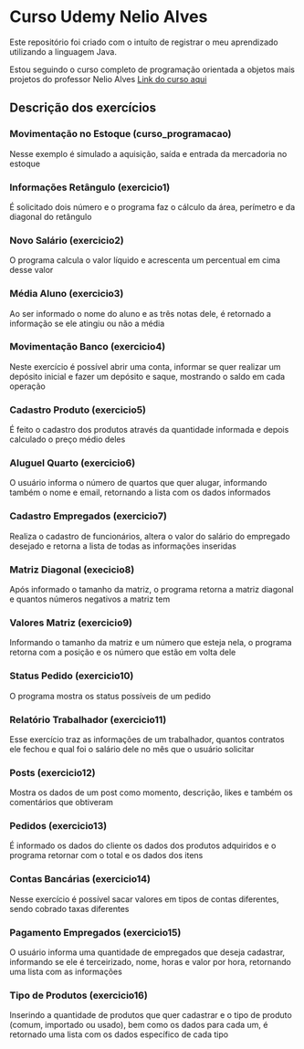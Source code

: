 # Curso Udemy Nelio Alves
Este repositório foi criado com o intuíto de registrar o meu aprendizado utilizando a linguagem Java.

Estou seguindo o curso completo de programação orientada a objetos mais projetos do professor Nelio Alves [Link do curso aqui](https://www.udemy.com/share/1013hwAEITc1hXQX0H/)

## Descrição dos exercícios
### Movimentação no Estoque (curso_programacao)
Nesse exemplo é simulado a aquisição, saída e entrada da mercadoria no estoque

### Informações Retângulo (exercicio1)
É solicitado dois número e o programa faz o cálculo da área, perímetro e da diagonal do retângulo

### Novo Salário (exercicio2)
O programa calcula o valor líquido e acrescenta um percentual em cima desse valor

### Média Aluno (exercicio3)
Ao ser informado o nome do aluno e as três notas dele, é retornado a informação se ele atingiu ou não a média

### Movimentação Banco (exercicio4)
Neste exercício é possível abrir uma conta, informar se quer realizar um depósito inicial e fazer um depósito e saque, mostrando o saldo em cada operação

### Cadastro Produto (exercicio5)
É feito o cadastro dos produtos através da quantidade informada e depois calculado o preço médio deles

### Aluguel Quarto (exercicio6)
O usuário informa o número de quartos que quer alugar, informando também o nome e email, retornando a lista com os dados informados

### Cadastro Empregados (exercicio7)
Realiza o cadastro de funcionários, altera o valor do salário do empregado desejado e retorna a lista de todas as informações inseridas

### Matriz Diagonal (execicio8)
Após informado o tamanho da matriz, o programa retorna a matriz diagonal e quantos números negativos a matriz tem

### Valores Matriz (exercicio9)
Informando o tamanho da matriz e um número que esteja nela, o programa retorna com a posição e os número que estão em volta dele

### Status Pedido (exercicio10)
O programa mostra os status possíveis de um pedido

### Relatório Trabalhador (exercicio11)
Esse exercício traz as informações de um trabalhador, quantos contratos ele fechou e qual foi o salário dele no mês que o usuário solicitar

### Posts (exercicio12)
Mostra os dados de um post como momento, descrição, likes e também os comentários que obtiveram

### Pedidos (exercicio13)
É informado os dados do cliente os dados dos produtos adquiridos e o programa retornar com o total e os dados dos itens

### Contas Bancárias (exercicio14)
Nesse exercício é possível sacar valores em tipos de contas diferentes, sendo cobrado taxas diferentes

### Pagamento Empregados (exercicio15)
O usuário informa uma quantidade de empregados que deseja cadastrar, informando se ele é terceirizado, nome, horas e valor por hora, retornando uma lista com as informações

### Tipo de Produtos (exercicio16)
Inserindo a quantidade de produtos que quer cadastrar e o tipo de produto (comum, importado ou usado), bem como os dados para cada um, é retornado uma lista com os dados específico de cada tipo